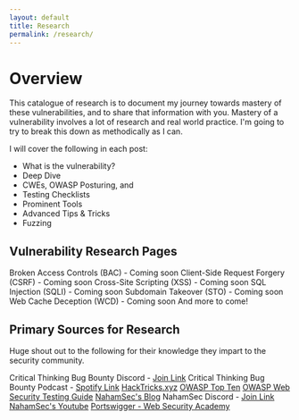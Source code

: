 ```yaml
---
layout: default
title: Research
permalink: /research/
---
```


# Overview

This catalogue of research is to document my journey towards mastery of these vulnerabilities, and to share that information with you.  Mastery of a vulnerability involves a lot of research and real world practice.  I'm going to try to break this down as methodically as I can.

I will cover the following in each post:

+ What is the vulnerability?
+ Deep Dive
+ CWEs, OWASP Posturing, and  
+ Testing Checklists
+ Prominent Tools
+ Advanced Tips & Tricks
+ Fuzzing

## Vulnerability Research Pages
Broken Access Controls (BAC) - Coming soon
Client-Side Request Forgery (CSRF) - Coming soon
Cross-Site Scripting (XSS) - Coming soon
SQL Injection (SQLI) - Coming soon
Subdomain Takeover (STO) - Coming soon
Web Cache Deception (WCD) - Coming soon
And more to come!

## Primary Sources for Research

Huge shout out to the following for their knowledge they impart to the security community.

Critical Thinking Bug Bounty Discord - [Join Link](https://discord.gg/QYDyC879cu)
Critical Thinking Bug Bounty Podcast - [Spotify Link](https://open.spotify.com/show/4GiJnv8f4a4ZR6Jc6TQJ3k?si=ce8a81079e2b48cb)
[HackTricks.xyz](https://book.hacktricks.wiki/en/index.html)
[OWASP Top Ten](https://owasp.org/Top10/)
[OWASP Web Security Testing Guide](https://owasp.org/www-project-web-security-testing-guide/latest/)
[NahamSec's Blog](https://www.nahamsec.com/posts)
NahamSec Discord - [Join Link](https://discord.gg/nahamsec-598608711186907146)
[NahamSec's Youtube](https://www.youtube.com/c/nahamsec)
[Portswigger - Web Security Academy](https://portswigger.net/web-security/dashboard)
